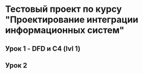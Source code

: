 # Тестовый проект по курсу "Проектирование интеграции информационных систем"

## Урок 1 - DFD и C4 (lvl 1)


## Урок 2